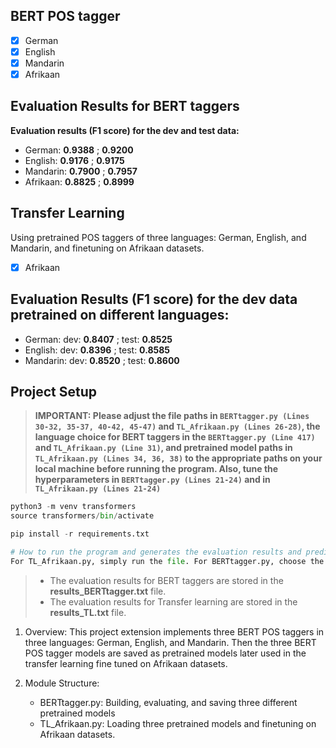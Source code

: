 ## BERT POS tagger

- [x] German
- [x] English
- [x] Mandarin
- [x] Afrikaan

## Evaluation Results for BERT taggers

**Evaluation results (F1 score) for the dev and test data:**

- German: **0.9388** ; **0.9200**
- English: **0.9176** ; **0.9175**
- Mandarin: **0.7900** ; **0.7957**
- Afrikaan: **0.8825** ; **0.8999**

## Transfer Learning

Using pretrained POS taggers of three languages: German, English, and Mandarin, and finetuning on Afrikaan datasets.
- [x] Afrikaan


## Evaluation Results (F1 score) for the dev data pretrained on different languages:

- German: dev: **0.8407** ; test: **0.8525**
- English: dev: **0.8396** ; test: **0.8585**
- Mandarin: dev: **0.8520** ; test: **0.8600**

## Project Setup

> **IMPORTANT: Please adjust the file paths in `BERTtagger.py (Lines 30-32, 35-37, 40-42, 45-47)` and `TL_Afrikaan.py (Lines 26-28)`, the language choice for BERT taggers in the `BERTtagger.py (Line 417)` and `TL_Afrikaan.py (Line 31)`, and pretrained model paths in `TL_Afrikaan.py (Lines 34, 36, 38)` to the appropriate paths on your local machine before running the program. Also, tune the hyperparameters in `BERTtagger.py (Lines 21-24)` and in `TL_Afrikaan.py (Lines 21-24)`**

```python
python3 -m venv transformers
source transformers/bin/activate

pip install -r requirements.txt

# How to run the program and generates the evaluation results and predictions
For TL_Afrikaan.py, simply run the file. For BERTtagger.py, choose the language in line 417 and run the file.
```

> - The evaluation results for BERT taggers are stored in the **results_BERTtagger.txt** file.
> - The evaluation results for Transfer learning are stored in the **results_TL.txt** file.

1. Overview:
   This project extension implements three BERT POS taggers in three languages: German, English, and Mandarin. Then the three BERT POS tagger models are saved as pretrained models later used in the transfer learning fine tuned on Afrikaan datasets.

2. Module Structure:
   - BERTtagger.py: Building, evaluating, and saving three different pretrained models
   - TL_Afrikaan.py: Loading three pretrained models and finetuning on Afrikaan datasets. 

